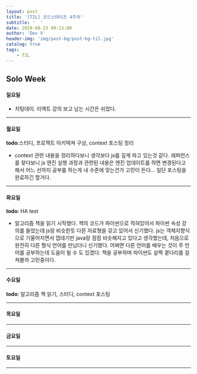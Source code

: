 ```yaml
---
layout: post
title: '[TIL] 코드스테이츠 4주차'
subtitle: '  '
date: 2020-08-23 09:13:00
author: 'Dev X'
header-img: 'img/post-bg/post-bg-til.jpg'
catalog: true
tags:
    - TIL
---
```


## Solo Week

#### 일요일

-   치팅데이. 리액트 강의 보고 남는 시간은 쉬었다.

---

#### 월요일

**todo**:스터디, 프로젝트 아키텍쳐 구상, context 포스팅 정리

-   context 관련 내용을 정리하다보니 생각보다 js를 깊게 파고 있는것 같다. 레퍼런스를 찾다보니 js 엔진 실행 과정과 관련된 내용은 엔진 업데이트를 하면 변경된다고 해서 어느 선까지 공부를 하는게 내 수준에 맞는건가 고민이 든다... 일단 포스팅을 완료하긴 할거다.

---

#### 화요일

**todo**: HA test

-   알고리즘 책을 읽기 시작했다. 책의 코드가 파이썬으로 적혀있어서 파이썬 속성 강의를 들었는데 js랑 비슷한듯 다른 자료형을 갖고 있어서 신기했다. js는 객체지향식으로 기울어지면서 껍데기만 java랑 점점 비슷해지고 있다고 생각했는데, 처음으로 완전히 다른 형식 언어를 만났더니 신기했다. 어쩌면 다른 언어를 배우는 것이 주 언어를 공부하는데 도움이 될 수 도 있겠다. 책을 공부하며 파이썬도 살짝 곁다리를 걸쳐볼까 고민중이다.

---

#### 수요일

**todo**: 알고리즘 책 읽기, 스터디, context 포스팅

---

#### 목요일

---

#### 금요일

---

#### 토요일

---
